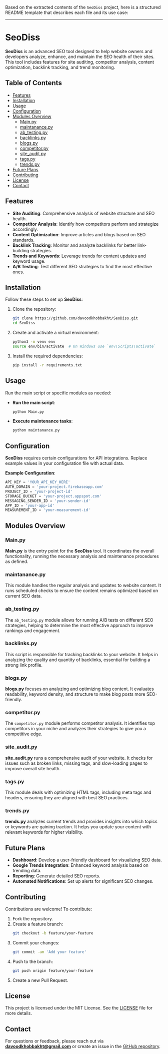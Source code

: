 Based on the extracted contents of the `SeoDiss` project, here is a structured README template that describes each file and its use case:

---

# SeoDiss

**SeoDiss** is an advanced SEO tool designed to help website owners and developers analyze, enhance, and maintain the SEO health of their sites. This tool includes features for site auditing, competitor analysis, content optimization, backlink tracking, and trend monitoring.

## Table of Contents

- [Features](#features)
- [Installation](#installation)
- [Usage](#usage)
- [Configuration](#configuration)
- [Modules Overview](#modules-overview)
  - [Main.py](#mainpy)
  - [maintanance.py](#maintanancepy)
  - [ab_testing.py](#ab_testingpy)
  - [backlinks.py](#backlinkspy)
  - [blogs.py](#blogspy)
  - [competitor.py](#competitorpy)
  - [site_audit.py](#site_auditpy)
  - [tags.py](#tagspy)
  - [trends.py](#trendspy)
- [Future Plans](#future-plans)
- [Contributing](#contributing)
- [License](#license)
- [Contact](#contact)

## Features

- **Site Auditing**: Comprehensive analysis of website structure and SEO health.
- **Competitor Analysis**: Identify how competitors perform and strategize accordingly.
- **Content Optimization**: Improve articles and blogs based on SEO standards.
- **Backlink Tracking**: Monitor and analyze backlinks for better link-building strategies.
- **Trends and Keywords**: Leverage trends for content updates and keyword usage.
- **A/B Testing**: Test different SEO strategies to find the most effective ones.

## Installation

Follow these steps to set up **SeoDiss**:

1. Clone the repository:
   ```bash
   git clone https://github.com/davoodkhobbakht/SeoDiss.git
   cd SeoDiss
   ```

2. Create and activate a virtual environment:
   ```bash
   python3 -m venv env
   source env/bin/activate  # On Windows use `env\Scripts\activate`
   ```

3. Install the required dependencies:
   ```bash
   pip install -r requirements.txt
   ```

## Usage

Run the main script or specific modules as needed:

- **Run the main script**:
  ```bash
  python Main.py
  ```

- **Execute maintenance tasks**:
  ```bash
  python maintanance.py
  ```

## Configuration

**SeoDiss** requires certain configurations for API integrations. Replace example values in your configuration file with actual data.

**Example Configuration**:
```python
API_KEY = 'YOUR_API_KEY_HERE'
AUTH_DOMAIN = 'your-project.firebaseapp.com'
PROJECT_ID = 'your-project-id'
STORAGE_BUCKET = 'your-project.appspot.com'
MESSAGING_SENDER_ID = 'your-sender-id'
APP_ID = 'your-app-id'
MEASUREMENT_ID = 'your-measurement-id'
```

## Modules Overview

### Main.py

**Main.py** is the entry point for the **SeoDiss** tool. It coordinates the overall functionality, running the necessary analysis and maintenance procedures as defined.

### maintanance.py

This module handles the regular analysis and updates to website content. It runs scheduled checks to ensure the content remains optimized based on current SEO data.

### ab_testing.py

The `ab_testing.py` module allows for running A/B tests on different SEO strategies, helping to determine the most effective approach to improve rankings and engagement.

### backlinks.py

This script is responsible for tracking backlinks to your website. It helps in analyzing the quality and quantity of backlinks, essential for building a strong link profile.

### blogs.py

**blogs.py** focuses on analyzing and optimizing blog content. It evaluates readability, keyword density, and structure to make blog posts more SEO-friendly.

### competitor.py

The `competitor.py` module performs competitor analysis. It identifies top competitors in your niche and analyzes their strategies to give you a competitive edge.

### site_audit.py

**site_audit.py** runs a comprehensive audit of your website. It checks for issues such as broken links, missing tags, and slow-loading pages to improve overall site health.

### tags.py

This module deals with optimizing HTML tags, including meta tags and headers, ensuring they are aligned with best SEO practices.

### trends.py

**trends.py** analyzes current trends and provides insights into which topics or keywords are gaining traction. It helps you update your content with relevant keywords for higher visibility.

## Future Plans

- **Dashboard**: Develop a user-friendly dashboard for visualizing SEO data.
- **Google Trends Integration**: Enhanced keyword analysis based on trending data.
- **Reporting**: Generate detailed SEO reports.
- **Automated Notifications**: Set up alerts for significant SEO changes.

## Contributing

Contributions are welcome! To contribute:

1. Fork the repository.
2. Create a feature branch:
   ```bash
   git checkout -b feature/your-feature
   ```
3. Commit your changes:
   ```bash
   git commit -am 'Add your feature'
   ```
4. Push to the branch:
   ```bash
   git push origin feature/your-feature
   ```
5. Create a new Pull Request.

## License

This project is licensed under the MIT License. See the [LICENSE](LICENSE) file for more details.

## Contact

For questions or feedback, please reach out via **davoodkhobbakht@gmail.com** or create an issue in the [GitHub repository](https://github.com/davoodkhobbakht/SeoDiss).

